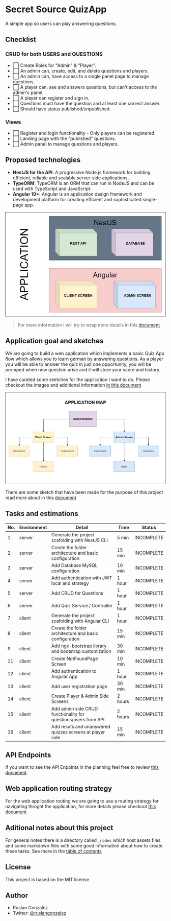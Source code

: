 # Secret Source QuizApp

A simple app so users can play answering questions.

## Checklist

### CRUD for both USERS and QUESTIONS
- ⬜ Create Roles for "Admin" & "Player".
- ⬜ An admin can, create, edit, and delete questions and players.
- ⬜ An admin can, have access to a single panel page to manage questions.
- ⬜ A player can, see and answers questions, but can't access to the admin's panel.
- ⬜ A player can register and sign in.
- ⬜ Questions must have the question and at least one correct answer.
- ⬜ Should have status published/unpublished.
  
### Views

- ⬜ Register and login functionality - Only players can be registered.
- ⬜ Landing page with the "published" questions.
- ⬜ Admin panel to manage questions and players.

## Proposed technologies

- **NestJS for the API**: A progressive Node.js framework for building efficient, reliable and scalable server-side applications..
- **TypeORM**: TypeORM is an ORM that can run in NodeJS and can be used with TypeScript and JavaScript.
- **Angular 10+**: Angular is an application design framework and development platform for creating efficient and sophisticated single-page app.

![tech slide](_notes/assets/images/SecretSourceQuizAppTechnologies.jpg)

> For more information I will try to wrap more details in this [document](_notes/technologies.md)

## Application goal and sketches

We are going to build a web application which implements a basic Quiz App flow which allows you to learn german by answering questions. As a player you will be able to answer the quiz in just one opportunity, you will be promped when new question arise and it will store your score and history.

I have curated some sketches for the application I want to do. Please checkout the images and additional information [in this document](_notes/sketch.md)

![APPLICATION MAP](_notes/assets/images/SecretSourceQuizAppApplicationMap.jpg)

There are some sketch that have been made for the purpose of this project read more about in this [document](_notes/sketch.md)

## Tasks and estimations

|No.   |Environment   |Detail   |Time   |Status   |
|---|---|---|---|---|
|1   |server   |Generate the project scafolding with NestJS CLI   |5 min   |INCOMPLETE   |
|2   |server   |Create the folder architecture and basic configuration   |15 min   |INCOMPLETE   |
|3   |server   |Add Database MySQL configuration   |10 min   |INCOMPLETE   |
|4   |server   |Add authentication with JWT local and strategy  |1 hour   |INCOMPLETE   |
|5   |server   |Add CRUD for Questions  |1 hour   |INCOMPLETE   |
|6   |server   |Add Quiz Service / Controller  |1 hour   |INCOMPLETE   |
|7   |client   |Generate the project scafolding with Angular CLI   |1 hour   |INCOMPLETE   |
|8   |client   |Create the folder architecture and basic configuration   |15 min   |INCOMPLETE   |
|9   |client   |Add ngx-bootstrap library and bootstrap customization   |30 min   |INCOMPLETE   |
|11   |client   |Create NotFoundPage Screen   |10 min   |INCOMPLETE   |
|12   |client   |Add authentication to Angular App   |1 hour   |INCOMPLETE   |
|13   |client   |Add user registration page   |30 min   |INCOMPLETE   |
|14   |client   |Create Player & Admin Side Screens   |2 hours   |INCOMPLETE   |
|15   |client   |Add admin side CRUD functionality for questions/users from API   |2 hours   |INCOMPLETE   |
|16   |client   |Add resuts and unanswered quizzes screens at player side   |15 min   |INCOMPLETE   |


## API Endpoints

If you want to see the API Enpoints in the planning feel free to review [this document](_notes/apiMap.md).

## Web application routing strategy

For the web application routing we are going to use a routing strategy for navigating throght the application, for more details please checkout [this document](_notes/clientRouting.md)

## Aditional notes about this project

For general notes there is a directory called `_nodes` which host assets files and some markdown files with some good information about how to create these tasks. See more in the [table of contents](_notes/README.md)

## License

This project is based on the MIT license

## Author
- Ruslan Gonzalez
- Twitter: [@ruslangonzalez](https://twitter.com/ruslangonzalez)
